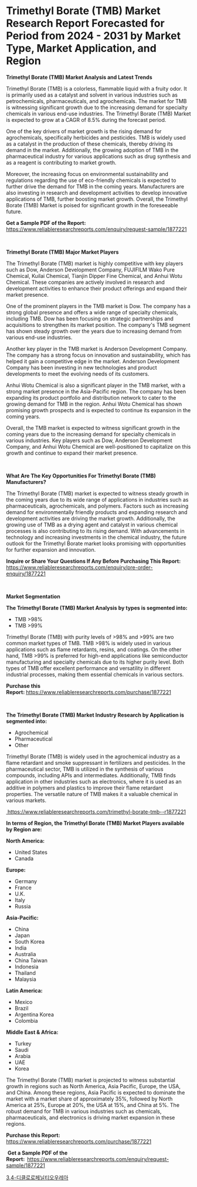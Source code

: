 <p><h1>Trimethyl Borate (TMB) Market Research Report Forecasted for Period from 2024 -  2031 by Market Type, Market Application, and Region</h1></p><p><strong>Trimethyl Borate (TMB) Market Analysis and Latest Trends</strong></p>
<p><p>Trimethyl Borate (TMB) is a colorless, flammable liquid with a fruity odor. It is primarily used as a catalyst and solvent in various industries such as petrochemicals, pharmaceuticals, and agrochemicals. The market for TMB is witnessing significant growth due to the increasing demand for specialty chemicals in various end-use industries. The Trimethyl Borate (TMB) Market is expected to grow at a CAGR of 8.5% during the forecast period.</p><p>One of the key drivers of market growth is the rising demand for agrochemicals, specifically herbicides and pesticides. TMB is widely used as a catalyst in the production of these chemicals, thereby driving its demand in the market. Additionally, the growing adoption of TMB in the pharmaceutical industry for various applications such as drug synthesis and as a reagent is contributing to market growth.</p><p>Moreover, the increasing focus on environmental sustainability and regulations regarding the use of eco-friendly chemicals is expected to further drive the demand for TMB in the coming years. Manufacturers are also investing in research and development activities to develop innovative applications of TMB, further boosting market growth. Overall, the Trimethyl Borate (TMB) Market is poised for significant growth in the foreseeable future.</p></p>
<p><strong>Get a Sample PDF of the Report:&nbsp;</strong> <a href="https://www.reliableresearchreports.com/enquiry/request-sample/1877221">https://www.reliableresearchreports.com/enquiry/request-sample/1877221</a></p>
<p>&nbsp;</p>
<p><strong>Trimethyl Borate (TMB) Major Market Players</strong></p>
<p><p>The Trimethyl Borate (TMB) market is highly competitive with key players such as Dow, Anderson Development Company, FUJIFILM Wako Pure Chemical, Kuilai Chemical, Tianjin Dipper Fine Chemical, and Anhui Wotu Chemical. These companies are actively involved in research and development activities to enhance their product offerings and expand their market presence.</p><p>One of the prominent players in the TMB market is Dow. The company has a strong global presence and offers a wide range of specialty chemicals, including TMB. Dow has been focusing on strategic partnerships and acquisitions to strengthen its market position. The company's TMB segment has shown steady growth over the years due to increasing demand from various end-use industries.</p><p>Another key player in the TMB market is Anderson Development Company. The company has a strong focus on innovation and sustainability, which has helped it gain a competitive edge in the market. Anderson Development Company has been investing in new technologies and product developments to meet the evolving needs of its customers.</p><p>Anhui Wotu Chemical is also a significant player in the TMB market, with a strong market presence in the Asia-Pacific region. The company has been expanding its product portfolio and distribution network to cater to the growing demand for TMB in the region. Anhui Wotu Chemical has shown promising growth prospects and is expected to continue its expansion in the coming years.</p><p>Overall, the TMB market is expected to witness significant growth in the coming years due to the increasing demand for specialty chemicals in various industries. Key players such as Dow, Anderson Development Company, and Anhui Wotu Chemical are well-positioned to capitalize on this growth and continue to expand their market presence.</p></p>
<p>&nbsp;</p>
<p><strong>What Are The Key Opportunities For Trimethyl Borate (TMB) Manufacturers?</strong></p>
<p><p>The Trimethyl Borate (TMB) market is expected to witness steady growth in the coming years due to its wide range of applications in industries such as pharmaceuticals, agrochemicals, and polymers. Factors such as increasing demand for environmentally friendly products and expanding research and development activities are driving the market growth. Additionally, the growing use of TMB as a drying agent and catalyst in various chemical processes is also contributing to its rising demand. With advancements in technology and increasing investments in the chemical industry, the future outlook for the Trimethyl Borate market looks promising with opportunities for further expansion and innovation.</p></p>
<p><strong>Inquire or Share Your Questions If Any Before Purchasing This Report:</strong> <a href="https://www.reliableresearchreports.com/enquiry/pre-order-enquiry/1877221">https://www.reliableresearchreports.com/enquiry/pre-order-enquiry/1877221</a></p>
<p>&nbsp;</p>
<p><strong>Market Segmentation</strong></p>
<p><strong>The Trimethyl Borate (TMB) Market Analysis by types is segmented into:</strong></p>
<p><ul><li>TMB >98%</li><li>TMB >99%</li></ul></p>
<p><p>Trimethyl Borate (TMB) with purity levels of >98% and >99% are two common market types of TMB. TMB >98% is widely used in various applications such as flame retardants, resins, and coatings. On the other hand, TMB >99% is preferred for high-end applications like semiconductor manufacturing and specialty chemicals due to its higher purity level. Both types of TMB offer excellent performance and versatility in different industrial processes, making them essential chemicals in various sectors.</p></p>
<p><strong>Purchase this Report:&nbsp;</strong><a href="https://www.reliableresearchreports.com/purchase/1877221">https://www.reliableresearchreports.com/purchase/1877221</a></p>
<p>&nbsp;</p>
<p><strong>The Trimethyl Borate (TMB) Market Industry Research by Application is segmented into:</strong></p>
<p><ul><li>Agrochemical</li><li>Pharmaceutical</li><li>Other</li></ul></p>
<p><p>Trimethyl Borate (TMB) is widely used in the agrochemical industry as a flame retardant and smoke suppressant in fertilizers and pesticides. In the pharmaceutical sector, TMB is utilized in the synthesis of various compounds, including APIs and intermediates. Additionally, TMB finds application in other industries such as electronics, where it is used as an additive in polymers and plastics to improve their flame retardant properties. The versatile nature of TMB makes it a valuable chemical in various markets.</p></p>
<p><a href="https://www.reliableresearchreports.com/trimethyl-borate-tmb--r1877221">&nbsp;https://www.reliableresearchreports.com/trimethyl-borate-tmb--r1877221</a></p>
<p><strong>In terms of Region, the Trimethyl Borate (TMB) Market Players available by Region are:</strong></p>
<p>
    <p> <strong> North America: </strong>
        <ul>
            <li>United States</li>
            <li>Canada</li>
        </ul>
        </p> 
    <p> <strong> Europe: </strong>
        <ul>
            <li>Germany</li>
            <li>France</li>
            <li>U.K.</li>
            <li>Italy</li>
            <li>Russia</li>
        </ul>
        </p> 
    <p> <strong> Asia-Pacific: </strong>
        <ul>
            <li>China</li>
            <li>Japan</li>
            <li>South Korea</li>
            <li>India</li>
            <li>Australia</li>
            <li>China Taiwan</li>
            <li>Indonesia</li>
            <li>Thailand</li>
            <li>Malaysia</li>
        </ul>
        </p> 
    <p> <strong> Latin America: </strong>
        <ul>
            <li>Mexico</li>
            <li>Brazil</li>
            <li>Argentina Korea</li>
            <li>Colombia</li>
        </ul>
        </p> 
    <p> <strong> Middle East & Africa: </strong>
        <ul>
            <li>Turkey</li>
            <li>Saudi</li>
            <li>Arabia</li>
            <li>UAE</li>
            <li>Korea</li>
        </ul>
    </p>
    </p>
<p><p>The Trimethyl Borate (TMB) market is projected to witness substantial growth in regions such as North America, Asia Pacific, Europe, the USA, and China. Among these regions, Asia Pacific is expected to dominate the market with a market share of approximately 35%, followed by North America at 25%, Europe at 20%, the USA at 15%, and China at 5%. The robust demand for TMB in various industries such as chemicals, pharmaceuticals, and electronics is driving market expansion in these regions.</p></p>
<p><strong>Purchase this Report: </strong><a href="https://www.reliableresearchreports.com/purchase/1877221">https://www.reliableresearchreports.com/purchase/1877221</a></p>
<p>&nbsp;<strong>Get a Sample PDF of the Report:&nbsp;&nbsp;</strong><a href="https://www.reliableresearchreports.com/enquiry/request-sample/1877221">https://www.reliableresearchreports.com/enquiry/request-sample/1877221</a></p>
<p><strong></strong></p>
<p><p><a href="https://github.com/JackieFauhey9089475/Market-Research-Report-List-2/blob/main/5966390144844.md">3,4-디클로로페닐티오우레아</a></p></p>